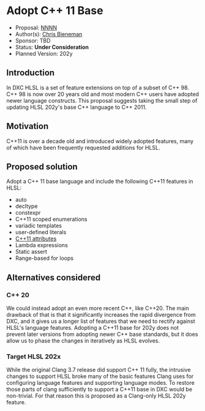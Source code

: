 <!-- {% raw %} -->

# Adopt C++ 11 Base

* Proposal: [NNNN](NNNN-cxx11-base.md)
* Author(s): [Chris Bieneman](https://github.com/llvm-beanz)
* Sponsor: TBD
* Status: **Under Consideration**
* Planned Version: 202y

## Introduction

In DXC HLSL is a set of feature extensions on top of a subset of C++ 98. C++ 98
is now over 20 years old and most modern C++ users have adopted newer language
constructs. This proposal suggests taking the small step of updating HLSL 202y's
base C++ language to C++ 2011.

## Motivation

C++11 is over a decade old and introduced widely adopted features, many of which
have been frequently requested additions for HLSL.

## Proposed solution

Adopt a C++ 11 base language and include the following C++11 features in HLSL:
* auto
* decltype
* constexpr
* C++11 scoped enumerations
* variadic templates
* user-defined literals
* [C++11 attributes](/proposals/0002-cxx-attributes.md)
* Lambda expressions
* Static assert
* Range-based for loops

## Alternatives considered

### C++ 20

We could instead adopt an even more recent C++, like C++20. The main drawback of
that is that it significantly increases the rapid divergence from DXC, and it
gives us a longer list of features that we need to rectify against HLSL's
language features. Adopting a C++11 base for 202y does not prevent later
versions from adopting newer C++ base standards, but it does allow us to phase
the changes in iteratively as HLSL evolves.

### Target HLSL 202x

While the original Clang 3.7 release did support C++ 11 fully, the intrusive
changes to support HLSL broke many of the basic features Clang uses for
configuring language features and supporting language modes. To restore those
parts of clang sufficiently to support a C++11 base in DXC would be non-trivial.
For that reason this is proposed as a Clang-only HLSL 202y feature.

<!-- {% endraw %} -->
